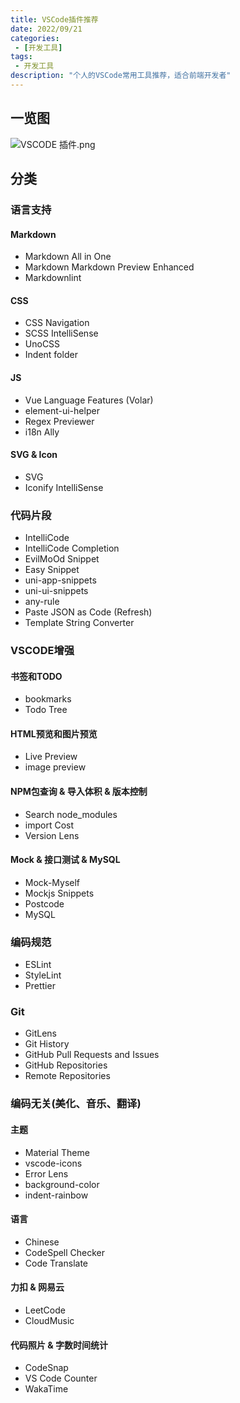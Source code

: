 ```yaml
---
title: VSCode插件推荐
date: 2022/09/21
categories:
 - [开发工具]
tags:
 - 开发工具
description: "个人的VSCode常用工具推荐，适合前端开发者"
---
```


## 一览图

![VSCODE 插件.png](https://s2.loli.net/2022/10/25/CRzj2TPuKiW7wrY.png)

## 分类

### 语言支持

#### Markdown

- Markdown All in One
- Markdown Markdown Preview Enhanced
- Markdownlint

#### CSS

- CSS Navigation
- SCSS IntelliSense
- UnoCSS
- Indent folder

#### JS

- Vue Language Features (Volar)
- element-ui-helper
- Regex Previewer
- i18n Ally

#### SVG & Icon

- SVG
- Iconify IntelliSense

### 代码片段

- IntelliCode
- IntelliCode Completion
- EvilMoOd Snippet
- Easy Snippet
- uni-app-snippets
- uni-ui-snippets
- any-rule
- Paste JSON as Code (Refresh)
- Template String Converter

### VSCODE增强

#### 书签和TODO

- bookmarks
- Todo Tree

#### HTML预览和图片预览

- Live Preview
- image preview

#### NPM包查询 & 导入体积 & 版本控制

- Search node_modules
- import Cost
- Version Lens

#### Mock & 接口测试 & MySQL

- Mock-Myself
- Mockjs Snippets
- Postcode
- MySQL

### 编码规范

- ESLint
- StyleLint
- Prettier

### Git

- GitLens
- Git History
- GitHub Pull Requests and Issues
- GitHub Repositories
- Remote Repositories

### 编码无关(美化、音乐、翻译)

#### 主题

- Material Theme
- vscode-icons
- Error Lens
- background-color
- indent-rainbow

#### 语言

- Chinese
- CodeSpell Checker
- Code Translate

#### 力扣 & 网易云

- LeetCode
- CloudMusic

#### 代码照片 & 字数时间统计

- CodeSnap
- VS Code Counter
- WakaTime
